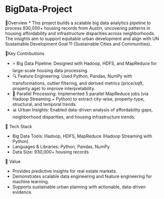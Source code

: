 # BigData-Project
🔹Overview *
 This project builds a scalable big data analytics pipeline to process 930,000+ housing records from Austin, uncovering patterns in housing affordability and infrastructure disparities across neighborhoods. The insights aim to support equitable urban development and align with UN Sustainable Development Goal 11 (Sustainable Cities and Communities). 

🔹Key Contributions
* ⚡ Big Data Pipeline: Designed with Hadoop, HDFS, and MapReduce for large-scale housing data processing.
* 🔍 Feature Engineering: Used Python, Pandas, NumPy with transformations, outlier filtering, and derived metrics (price/sqft, property age) to improve interpretability.
* 🔄 Parallel Processing: Implemented 5 parallel MapReduce jobs (via Hadoop Streaming + Python) to extract city-wise, property-type, structural, and temporal trends.
* 📊 Urban Insights: Enabled data-driven analysis of affordability gaps, neighborhood disparities, and housing infrastructure trends.

🔹 Tech Stack
* Big Data Tools: Hadoop, HDFS, MapReduce (Hadoop Streaming with Python)
* Languages & Libraries: Python, Pandas, NumPy
* Data Size: 930,000+ housing records

🔹 Value
* Provides predictive insights for real estate markets.
* Demonstrates scalable data engineering and feature engineering for machine learning.
* Supports sustainable urban planning with actionable, data-driven evidence.
